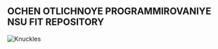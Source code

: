 ## **OCHEN OTLICHNOYE PROGRAMMIROVANIYE NSU FIT REPOSITORY**

![Knuckles](https://media.tenor.com/lztbLMEBDs4AAAAM/sonic-boom-knuckles.gif)
